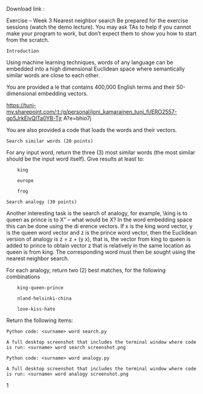 Download link : 

Exercise – Week 3 Nearest neighbor search
Be prepared for the exercise sessions (watch the demo lecture). You may ask TAs to help if you cannot make your program to work, but don’t expect them to show you how to start from the scratch.

    Introduction

Using machine learning techniques, words of any language can be embedded into a high dimensional Euclidean space where semantically similar words are close to each other.

You are provided a le that contains 400,000 English terms and their 50-dimensional embedding vectors.

https://tuni-my.sharepoint.com/:t:/g/personal/joni_kamarainen_tuni_fi/ERO2557-gp5JrkElvQITa0YB-Tjr A?e=bhio7j

You are also provided a code that loads the words and their vectors.

    Search similar words (20 points)

For any input word, return the three (3) most similar words (the most similar should be the input word itself). Give results at least to:

        king

        europe

        frog

    Search analogy (30 points)

Another interesting task is the search of analogy, for example, \king is to queen as prince is to X” – what would be X? In the word embedding space this can be done using the di erence vectors. If x is the king word vector, y is the queen word vector and z is the prince word vector, then the Euclidean version of analogy is z = z + (y x), that is, the vector from king to queen is added to prince to obtain vector z that is relatively in the same location as queen is from king. The corresponding word must then be sought using the nearest neighbor search.

For each analogy, return two (2) best matches, for the following combinations

        king-queen-prince

        nland-helsinki-china

        love-kiss-hate

Return the following items:

    Python code: <surname> word search.py

    A full desktop screenshot that includes the terminal window where code is run: <surname> word search screenshot.png

    Python code: <surname> word analogy.py

    A full desktop screenshot that includes the terminal window where code is run: <surname> word analogy screenshot.png

1
